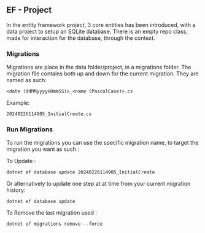 
## EF - Project

In the entity framework project, 3 core entities has been introduced, with a data project to setup an SQLite database. There is an empty repo class, made for interaction for the database, through the context.

### Migrations
Migrations are place in the data folder/project, in a migrations folder. The migration file contains both up and down for the current migration. They are named as such:
```
<date (ddMMyyyyHHmmSS)>_<name (PascalCase)>.cs
```
Example:

```
20240226114905_InitialCreate.cs
```

### Run Migrations 
To run the migrations you can use the specific migration name, to target the migration you want as such : 

To Update : 
```
dotnet ef database update 20240226114905_InitialCreate
```

Or alternatively to update one step at at time from your current migration history:
```
dotnet ef database update
```

To Remove the last migration used : 
```
dotnet ef migrations remove --force
``` 

